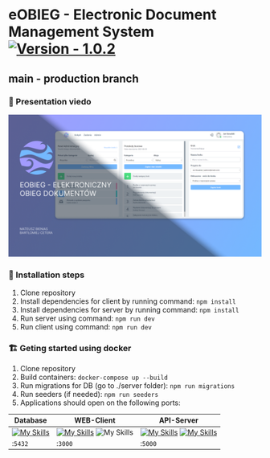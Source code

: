 # eOBIEG - Electronic Document Management System [![Version - 1.0.2](https://img.shields.io/badge/Version-1.0.2-2ea44f)](https://)

## main - production branch

### :rocket: Presentation viedo
[![eOBIEG - presentation](./prezentacja.png)](https://youtu.be/BURz2i5YcvI)

### :rocket: Installation steps

1. Clone repository
2. Install dependencies for client by running command:
   `npm install`
3. Install dependencies for server by running command:
   `npm install`
4. Run server using command:
   `npm run dev`
5. Run client using command:
   `npm run dev`
   
### :building_construction: Geting started using docker
1. Clone repository
2. Build containers:
   `docker-compose up --build`
3. Run migrations for DB (go to ./server folder):
   `npm run migrations`
4. Run seeders (if needed):
   `npm run seeders`
5. Applications should open on the following ports: 

|Database                |WEB-Client                          |API-Server                         |
|----------------|-------------------------------|-----------------------------|
|[![My Skills](https://skillicons.dev/icons?i=postgres)](https://skillicons.dev)    |[![My Skills](https://skillicons.dev/icons?i=typescript)](https://skillicons.dev)   ![My Skills](https://skillicons.dev/icons?i=react)         |[![My Skills](https://skillicons.dev/icons?i=nodejs)](https://skillicons.dev) [![My Skills](https://skillicons.dev/icons?i=express)](https://skillicons.dev)            |
|:`5432`         |:`3000`            |:`5000`            |
